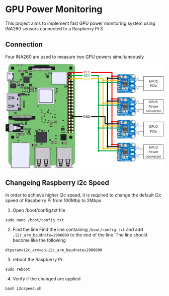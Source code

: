 # GPU Power Monitoring
This project aims to implement fast GPU power monitoring system using INA260 sensors connected to a Raspberry Pi 3

## Connection
Four INA260 are used to measure two GPU powers simultaneously

![connections](./assets/connections.jpg)
## Changeing Raspberry i2c Speed

In order to achieve higher i2c speed, it is required to change the default i2c speed of Raspberry Pi from 100Mbp to 2Mbps
1. Open /boot/config.txt file
```
sudo nano /boot/config.txt
```

2. Find the line Find the line containing ```/boot/config.txt``` and add ```,i2c_arm_baudrate=2900000``` to the end of the line. The line should become like the following
```
dtparam=i2c_arm=on,i2c_arm_baudrate=2900000
```

3. reboot the Raspberry Pi
```
sudo reboot
```
4. Verify if the changed are applied
```
bash i2cspeed.sh
```


